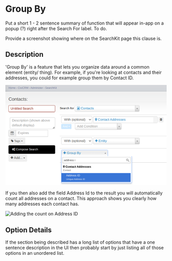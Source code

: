 # Group By 

Put a short 1 - 2 sentence summary of function that will appear in-app on a popup (?) right after the Search For label. To do.

Provide a screenshot showing where on the SearchKit page this clause is.

## Description

'Group By' is a feature that lets you organize data around a common element (entity/ thing). For example, if you're looking at contacts and their addresses, you could for example group them by Contact ID.

![Example of a group by on Contact ID](../../img/search_kit_intro_group_by.png)

If you then also add the field Address Id to the result you will automatically count all addresses on a contact. This approach shows you clearly how many addresses each contact has.

![Adding the count on Address ID](../../img/search_kit_intro_group_by_add_field.png)

## Option Details

If the section being described has a long list of options that have a one sentence description in the UI then probably start by just listing all of those options in an unordered list.

